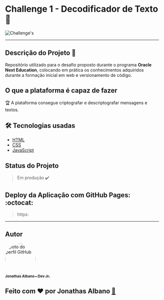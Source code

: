 # Challenge 1 - Decodificador de Texto 💫

![Challenge's](https://img.shields.io/static/v1?label=version&message=0.1.0&color=blue&style=plastic&logo=)

---

## Descrição do Projeto :checkered_flag:

Repositório utilizado para o desafio proposto durante o programa **Oracle Next Education**,
colocando em prática os conhecimentos adquiridos durante a formação inicial em web e versionamento de código.


## O que a plataforma é capaz de fazer 

:trophy: A plataforma consegue criptografar e descriptografar mensagens e textos.

## 🛠️ Tecnologias usadas

- [HTML](https://developer.mozilla.org/pt-BR/docs/Web/HTML)
- [CSS](https://developer.mozilla.org/pt-BR/docs/Web/CSS)
- [JavaScript](https://developer.mozilla.org/pt-BR/docs/Web/JavaScript)

## Status do Projeto

> Em produção :heavy_check_mark:

## Deploy da Aplicação com GitHub Pages: :octocat:

> https:

---

## Autor

<a href="https:/linkedin/in/jonathas-albano">
 <img style="border-radius: 50%;" src="https://avatars.githubusercontent.com/u/118950995?v=4" width="100px;" alt="foto do perfil GitHub"/>
 <br />
 <sub><b>Jonathas Albano - Dev Jr.</b></sub></a> 


Feito com ❤️ por Jonathas Albano <a href="https://github.com/jalban0/jalban0.github.io" title="Jonathas Albano">🚀</a>
---
